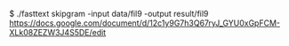 $ ./fasttext skipgram -input data/fil9 -output result/fil9
https://docs.google.com/document/d/12c1y9G7h3Q67ryJ_GYU0xGpFCM-XLk08ZEZW3J4S5DE/edit
